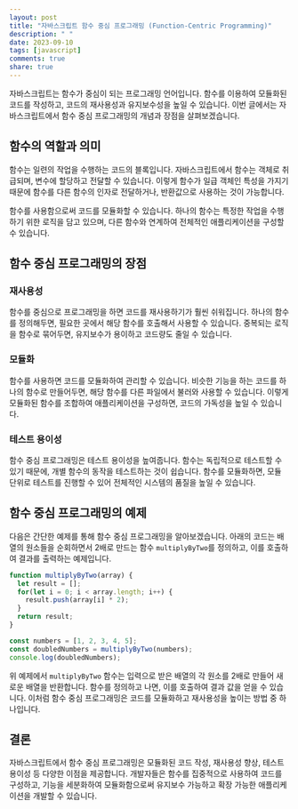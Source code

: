 ```yaml
---
layout: post
title: "자바스크립트 함수 중심 프로그래밍 (Function-Centric Programming)"
description: " "
date: 2023-09-10
tags: [javascript]
comments: true
share: true
---
```


자바스크립트는 함수가 중심이 되는 프로그래밍 언어입니다. 함수를 이용하여 모듈화된 코드를 작성하고, 코드의 재사용성과 유지보수성을 높일 수 있습니다. 이번 글에서는 자바스크립트에서 함수 중심 프로그래밍의 개념과 장점을 살펴보겠습니다.

## 함수의 역할과 의미
함수는 일련의 작업을 수행하는 코드의 블록입니다. 자바스크립트에서 함수는 객체로 취급되며, 변수에 할당하고 전달할 수 있습니다. 이렇게 함수가 일급 객체인 특성을 가지기 때문에 함수를 다른 함수의 인자로 전달하거나, 반환값으로 사용하는 것이 가능합니다.

함수를 사용함으로써 코드를 모듈화할 수 있습니다. 하나의 함수는 특정한 작업을 수행하기 위한 로직을 담고 있으며, 다른 함수와 연계하여 전체적인 애플리케이션을 구성할 수 있습니다.

## 함수 중심 프로그래밍의 장점

### 재사용성
함수를 중심으로 프로그래밍을 하면 코드를 재사용하기가 훨씬 쉬워집니다. 하나의 함수를 정의해두면, 필요한 곳에서 해당 함수를 호출해서 사용할 수 있습니다. 중복되는 로직을 함수로 묶어두면, 유지보수가 용이하고 코드량도 줄일 수 있습니다.

### 모듈화
함수를 사용하면 코드를 모듈화하여 관리할 수 있습니다. 비슷한 기능을 하는 코드를 하나의 함수로 만들어두면, 해당 함수를 다른 파일에서 불러와 사용할 수 있습니다. 이렇게 모듈화된 함수를 조합하여 애플리케이션을 구성하면, 코드의 가독성을 높일 수 있습니다.

### 테스트 용이성
함수 중심 프로그래밍은 테스트 용이성을 높여줍니다. 함수는 독립적으로 테스트할 수 있기 때문에, 개별 함수의 동작을 테스트하는 것이 쉽습니다. 함수를 모듈화하면, 모듈 단위로 테스트를 진행할 수 있어 전체적인 시스템의 품질을 높일 수 있습니다.

## 함수 중심 프로그래밍의 예제

다음은 간단한 예제를 통해 함수 중심 프로그래밍을 알아보겠습니다. 아래의 코드는 배열의 원소들을 순회하면서 2배로 만드는 함수 `multiplyByTwo`를 정의하고, 이를 호출하여 결과를 출력하는 예제입니다.

```javascript
function multiplyByTwo(array) {
  let result = [];
  for(let i = 0; i < array.length; i++) {
    result.push(array[i] * 2);
  }
  return result;
}

const numbers = [1, 2, 3, 4, 5];
const doubledNumbers = multiplyByTwo(numbers);
console.log(doubledNumbers);
```

위 예제에서 `multiplyByTwo` 함수는 입력으로 받은 배열의 각 원소를 2배로 만들어 새로운 배열을 반환합니다. 함수를 정의하고 나면, 이를 호출하여 결과 값을 얻을 수 있습니다. 이처럼 함수 중심 프로그래밍은 코드를 모듈화하고 재사용성을 높이는 방법 중 하나입니다.

## 결론

자바스크립트에서 함수 중심 프로그래밍은 모듈화된 코드 작성, 재사용성 향상, 테스트 용이성 등 다양한 이점을 제공합니다. 개발자들은 함수를 집중적으로 사용하여 코드를 구성하고, 기능을 세분화하여 모듈화함으로써 유지보수 가능하고 확장 가능한 애플리케이션을 개발할 수 있습니다.